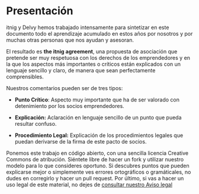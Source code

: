 # Presentación

itnig y Delvy hemos trabajado intensamente para sintetizar en este documento todo el aprendizaje acumulado en estos años por nosotros y por muchas otras personas que nos ayudan y asesoran.

El resultado es **the itnig agreement**, una propuesta de asociación que pretende ser muy respetuosa con los derechos de los emprendedores y en la que los aspectos más importantes o críticos están explicados con un lenguaje sencillo y claro, de manera que sean perfectamente comprensibles.

Nuestros comentarios pueden ser de tres tipos:

- **Punto Crítico**: Aspecto muy importante que ha de ser valorado con detenimiento por los socios emprendedores.

- **Explicación:** Aclaración en lenguaje sencillo de un punto que pueda resultar confuso.

- **Procedimiento Legal:** Explicación de los procedimientos legales que puedan derivarse de la firma de este pacto de socios.

Ponemos este trabajo en código abierto, con una sencilla licencia Creative Commons de atribución. Siéntete libre de hacer un fork y utilizar nuestro modelo para lo que consideres oportuno. Si descubres puntos que pueden explicarse mejor o simplemente ves errores ortográficos o gramáticales, no dudes en corregirlo y hacer un pull request. Por último, si vas a hacer un uso legal de este material, no dejes de [consultar nuestro Aviso legal](../blob/master/avisolegal.md)